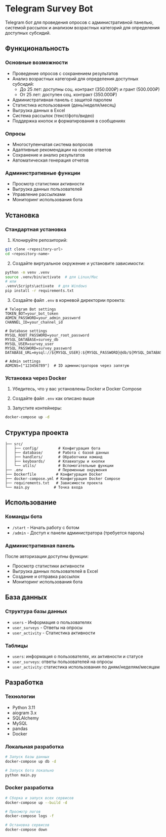# Telegram Survey Bot

Telegram бот для проведения опросов с административной панелью, системой рассылок и анализом возрастных категорий для определения доступных субсидий.

## Функциональность

### Основные возможности
- Проведение опросов с сохранением результатов
- Анализ возрастных категорий для определения доступных субсидий:
  - До 25 лет: доступны соц. контракт (350.000₽) и грант (500.000₽)
  - От 25 лет: доступен соц. контракт (350.000₽)
- Административная панель с защитой паролем
- Статистика использования (день/неделя/месяц)
- Выгрузка данных в Excel
- Система рассылок (текст/фото/видео)
- Поддержка кнопок и форматирования в сообщениях

### Опросы
- Многоступенчатая система вопросов
- Адаптивные рекомендации на основе ответов
- Сохранение и анализ результатов
- Автоматическая генерация отчетов

### Административные функции
- Просмотр статистики активности
- Выгрузка данных пользователей
- Управление рассылками
- Мониторинг использования бота

## Установка

### Стандартная установка

1. Клонируйте репозиторий:
```bash
git clone <repository-url>
cd <repository-name>
```

2. Создайте виртуальное окружение и установите зависимости:
```bash
python -m venv .venv
source .venv/bin/activate  # для Linux/Mac
# или
.venv\Scripts\activate  # для Windows
pip install -r requirements.txt
```

3. Создайте файл `.env` в корневой директории проекта:
```env
# Telegram Bot settings
TOKEN_BOT=your_bot_token
ADMIN_PASSWORD=your_admin_password
CHANNEL_ID=your_channel_id

# Database settings
MYSQL_ROOT_PASSWORD=your_root_password
MYSQL_DATABASE=survey_db
MYSQL_USER=survey_user
MYSQL_PASSWORD=survey_password
DATABASE_URL=mysql://${MYSQL_USER}:${MYSQL_PASSWORD}@db/${MYSQL_DATABASE}

# Admin settings
ADMINS=["123456789"]  # ID администраторов через запятую
```

### Установка через Docker

1. Убедитесь, что у вас установлены Docker и Docker Compose

2. Создайте файл `.env` как описано выше

3. Запустите контейнеры:
```bash
docker-compose up -d
```

## Структура проекта

```
├── src/
│   ├── config/         # Конфигурация бота
│   ├── database/       # Работа с базой данных
│   ├── handlers/       # Обработчики команд
│   ├── keyboards/      # Клавиатуры и кнопки
│   └── utils/          # Вспомогательные функции
├── .env                # Переменные окружения
├── Dockerfile         # Конфигурация Docker
├── docker-compose.yml # Конфигурация Docker Compose
├── requirements.txt   # Зависимости проекта
└── main.py           # Точка входа
```

## Использование

### Команды бота
- `/start` - Начать работу с ботом
- `/admin` - Доступ к панели администратора (требуется пароль)

### Административная панель
После авторизации доступны функции:
- Просмотр статистики активности
- Выгрузка данных пользователей в Excel
- Создание и отправка рассылок
- Мониторинг использования бота

## База данных

### Структура базы данных
- `users` - Информация о пользователях
- `user_surveys` - Ответы на опросы
- `user_activity` - Статистика активности

### Таблицы
- `users`: информация о пользователях, их активности и статусе
- `user_surveys`: ответы пользователей на опросы
- `user_activity`: статистика использования по дням/неделям/месяцам

## Разработка

### Технологии
- Python 3.11
- aiogram 3.x
- SQLAlchemy
- MySQL
- pandas
- Docker

### Локальная разработка
```bash
# Запуск базы данных
docker-compose up db -d

# Запуск бота локально
python main.py
```

### Docker разработка
```bash
# Сборка и запуск всех сервисов
docker-compose up --build -d

# Просмотр логов
docker-compose logs -f

# Остановка сервисов
docker-compose down
```


